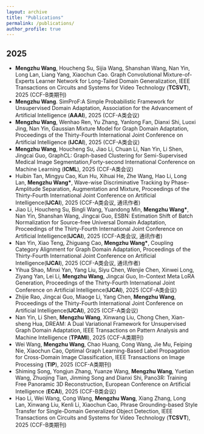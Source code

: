 ```yaml
---
layout: archive
title: "Publications"
permalink: /publications/
author_profile: true
---
```

**2025**
----
+ **Mengzhu Wang**, Houcheng Su, Sijia Wang, Shanshan Wang, Nan Yin, Long Lan, Liang Yang, Xiaochun Cao. Graph Convolutional Mixture-of-Experts Learner Network for Long-Tailed Domain Generalization, IEEE Transactions on Circuits and Systems for Video Technology (**TCSVT**), 2025 (CCF-B类期刊)
+ **Mengzhu Wang**. SimProF:A Simple Probabilistic Framework for Unsupervised Domain Adaptation, Association for the Advancement of Artificial Intelligence (**AAAI**), 2025 (CCF-A类会议)
+ **Mengzhu Wang**, Wenhao Ren, Yu Zhang, Yanlong Fan, Dianxi Shi, Luoxi Jing, Nan Yin, Gaussian Mixture Model for Graph Domain Adaptation,  Proceedings of the Thirty-Fourth International Joint Conference on Artificial Intelligence (**IJCAI**), 2025 (CCF-A类会议)
+ **Mengzhu Wang**, Houcheng Su, Jiao Li, Chuan Li, Nan Yin, Li Shen, Jingcai Guo, GraphCL: Graph-based Clustering for Semi-Supervised Medical Image Segmentation,Forty-second International Conference on Machine Learning (**ICML**), 2025  (CCF-A类会议)
+ Huibin Tan, Mingyu Cao, Kun Hu, Xihuai He, Zhe Wang, Hao Li, Long Lan, **Mengzhu Wang\***, Wave-wise Discriminative Tracking by Phase-Amplitude Separation, Augmentation and Mixture,  Proceedings of the Thirty-Fourth International Joint Conference on Artificial Intelligence(**IJCAI**), 2025 (CCF-A类会议, 通讯作者)
+ Jiao Li, Houcheng Su, Bingli Wang, Yuandong Min, **Mengzhu Wang\***, Nan Yin, Shanshan Wang, Jingcai Guo, ESBN: Estimation Shift of Batch Normalization for Source-free Universal Domain
Adaptation, Proceedings of the Thirty-Fourth International Joint Conference on Artificial Intelligence(**IJCAI**), 2025 (CCF-A类会议, 通讯作者)
+ Nan Yin, Xiao Teng, Zhiguang Cao, **Mengzhu Wang\***, Coupling Category Alignment for Graph Domain Adaptation, Proceedings of the Thirty-Fourth International Joint Conference on Artificial Intelligence(**IJCAI**), 2025 (CCF-A类会议, 通讯作者)
+ Yihua Shao, Minxi Yan, Yang Liu, Siyu Chen, Wenjie Chen, Xinwei Long, Ziyang Yan, Lei Li, **Mengzhu Wang**, Jingcai Guo, In-Context Meta LoRA Generation, Proceedings of the Thirty-Fourth International Joint Conference on Artificial Intelligence(**IJCAI**), 2025 (CCF-A类会议)
+ Zhijie Rao, Jingcai Guo, Miaoge Li, Yang Chen, **Mengzhu Wang**, Proceedings of the Thirty-Fourth International Joint Conference on Artificial Intelligence(**IJCAI**), 2025 (CCF-A类会议)
+ Nan Yin, Li Shen, **Mengzhu Wang**, Xinwang Liu, Chong Chen, Xian-sheng Hua, DREAM: A Dual Variational Framework for Unsupervised Graph Domain Adaptation, IEEE Transactions on Pattern Analysis and Machine Intelligence (**TPAMI**), 2025 (CCF-A类期刊)
+ Wei Wang, **Mengzhu Wang**, Chao Huang, Cong Wang, Jie Mu, Feiping Nie, Xiaochun Cao, Optimal Graph Learning-Based Label Propagation for Cross-Domain Image Classification, IEEE Transactions on Image Processing (**TIP**), 2025 (CCF-A类期刊)
+ Shiming Song, Yongjun Zhang, Yuanze Wang, **Mengzhu Wang**, Yuetian Wang, Zhuojing Tian, Jinming Song and Dianxi Shi, Pano3R: Training Free Panoramic 3D Reconstruction, European Conference on Artificial Intelligence (**ECAI**), 2025 (CCF-B类会议)
+ Hao Li, Wei Wang, Cong Wang, **Mengzhu Wang**, Xiang Zhang, Long Lan, Xinwang Liu, Kenli Li, Xiaochun Cao, Phrase Grounding-based Style Transfer for Single-Domain Generalized Object Detection, IEEE Transactions on Circuits and Systems for Video Technology (**TCSVT**), 2025 (CCF-B类期刊)
